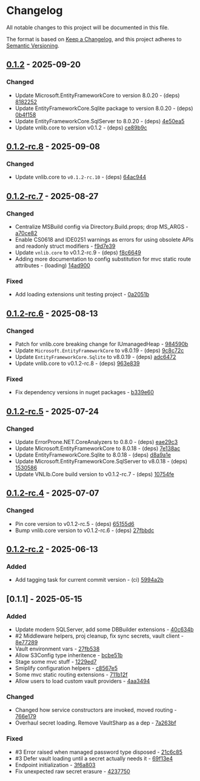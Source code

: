 # Changelog

All notable changes to this project will be documented in this file.

The format is based on [Keep a Changelog](https://keepachangelog.com/en/1.0.0/),
and this project adheres to [Semantic Versioning](https://semver.org/spec/v2.0.0.html).

## [0.1.2] - 2025-09-20

### Changed

- Update Microsoft.EntityFrameworkCore to version 8.0.20 - (deps) [8182252](https://git.vaughnnugent.com/cgit/vnuge/vnlib-plugins-extensions.git/commit/?id=8182252be0d06c5108a41adc01bbe5e4021b1907)
- Update EntityFrameworkCore.Sqlite package to version 8.0.20 - (deps) [0b4f158](https://git.vaughnnugent.com/cgit/vnuge/vnlib-plugins-extensions.git/commit/?id=0b4f158eee322ee0dfa290a4c31b3867e39189af)
- Update EntityFrameworkCore.SqlServer to 8.0.20 - (deps) [4e50ea5](https://git.vaughnnugent.com/cgit/vnuge/vnlib-plugins-extensions.git/commit/?id=4e50ea51aa34a81c63422d7959c372ac3c851e9b)
- Update vnlib.core to version v0.1.2 - (deps) [ce89b9c](https://git.vaughnnugent.com/cgit/vnuge/vnlib-plugins-extensions.git/commit/?id=ce89b9c3ba8c07e641f1790ccad5a22a75f14b56)

## [0.1.2-rc.8] - 2025-09-08

### Changed

- Update vnlib.core to `v0.1.2-rc.10` - (deps) [64ac944](https://git.vaughnnugent.com/cgit/vnuge/vnlib-plugins-extensions.git/commit/?id=64ac9441a89943955ead978dba068c9fb8661941)

## [0.1.2-rc.7] - 2025-08-27

### Changed

- Centralize MSBuild config via Directory.Build.props; drop MS_ARGS - [a70ce82](https://git.vaughnnugent.com/cgit/vnuge/vnlib-plugins-extensions.git/commit/?id=a70ce827239c19398e73700c7ce6135225e6a4e5)
- Enable CS0618 and IDE0251 warnings as errors for using obsolete APIs and readonly struct modifiers - [f9d7e39](https://git.vaughnnugent.com/cgit/vnuge/vnlib-plugins-extensions.git/commit/?id=f9d7e39e4bfedde1ff473f10fb57ffc986142084)
- Update `vnlib.core` to v0.1.2-rc.9 - (deps) [f8c6649](https://git.vaughnnugent.com/cgit/vnuge/vnlib-plugins-extensions.git/commit/?id=f8c6649236679ecdd3a434160fbde2c6d3c9f5e7)
- Adding more documentation to config substitution for mvc static route attributes - (loading) [14ad900](https://git.vaughnnugent.com/cgit/vnuge/vnlib-plugins-extensions.git/commit/?id=14ad900e6d2cd74baaa15642093be69d45f748f5)

### Fixed

- Add loading extensions unit testing project - [0a2051b](https://git.vaughnnugent.com/cgit/vnuge/vnlib-plugins-extensions.git/commit/?id=0a2051bb3df2d9883e2854ec5043ba7ac72f74ae)

## [0.1.2-rc.6] - 2025-08-13

### Changed

- Patch for vnlib.core breaking change for IUmanagedHeap - [984590b](https://git.vaughnnugent.com/cgit/vnuge/vnlib-plugins-extensions.git/commit/?id=984590b0e333e7878e04fb4148975b941ac42995)
- Update `Microsoft.EntityFrameworkCore` to v8.0.19 - (deps) [9c8c72c](https://git.vaughnnugent.com/cgit/vnuge/vnlib-plugins-extensions.git/commit/?id=9c8c72c954b2f7a45b759898b8ce2340684ea170)
- Update `EntityFrameworkCore.Sqlite` to v8.0.19 - (deps) [adc6472](https://git.vaughnnugent.com/cgit/vnuge/vnlib-plugins-extensions.git/commit/?id=adc6472a8c140a75d1632bd116bb6a22dfd27f19)
- Update vnlib.core to v0.1.2-rc.8 - (deps) [963e839](https://git.vaughnnugent.com/cgit/vnuge/vnlib-plugins-extensions.git/commit/?id=963e83946bef40acb3caa93dedc2b9a582e5890b)

### Fixed

- Fix dependency versions in nuget packages - [b339e60](https://git.vaughnnugent.com/cgit/vnuge/vnlib-plugins-extensions.git/commit/?id=b339e6006fe8a68a12a9f8cdb0fdbe2cdb8bee39)

## [0.1.2-rc.5] - 2025-07-24

### Changed

- Update ErrorProne.NET.CoreAnalyzers to 0.8.0 - (deps) [eae29c3](https://git.vaughnnugent.com/cgit/vnuge/vnlib-plugins-extensions.git/commit/?id=eae29c379726ff1732bc80ee01879cc872d3fdf5)
- Update Microsoft.EntityFrameworkCore to 8.0.18 - (deps) [7e138ac](https://git.vaughnnugent.com/cgit/vnuge/vnlib-plugins-extensions.git/commit/?id=7e138ac255e28435ff72d86aee6098a29b800de5)
- Update EntityFrameworkCore.Sqlite to 8.0.18 - (deps) [d8a9a1e](https://git.vaughnnugent.com/cgit/vnuge/vnlib-plugins-extensions.git/commit/?id=d8a9a1e0a6e8a09fbd245c0f230d8955f50ea185)
- Update Microsoft.EntityFrameworkCore.SqlServer to v8.0.18 - (deps) [1530586](https://git.vaughnnugent.com/cgit/vnuge/vnlib-plugins-extensions.git/commit/?id=153058682852dc4eecb48383ff3be93659d3e6cc)
- Update VNLIb.Core build version to v0.1.2-rc.7 - (deps) [10754fe](https://git.vaughnnugent.com/cgit/vnuge/vnlib-plugins-extensions.git/commit/?id=10754fe30153b411f8674776fa568466d872ce8f)

## [0.1.2-rc.4] - 2025-07-07

### Changed

- Pin core version to v0.1.2-rc.5 - (deps) [65155d6](https://git.vaughnnugent.com/cgit/vnuge/vnlib-plugins-extensions.git/commit/?id=65155d6fe4bd0ec1075c14c758e05c46f3ae6071)
- Bump vnlib.core version to v0.1.2-rc.6 - (deps) [27fbbdc](https://git.vaughnnugent.com/cgit/vnuge/vnlib-plugins-extensions.git/commit/?id=27fbbdc31dfadd977882bd8d6a421ff556b2a8c0)

## [0.1.2-rc.2] - 2025-06-13

### Added

- Add tagging task for current commit version - (ci) [5994a2b](https://git.vaughnnugent.com/cgit/vnuge/vnlib-plugins-extensions.git/commit/?id=5994a2b28e3ee9c8962a440d247e0538be6cca9d)

## [0.1.1] - 2025-05-15

### Added

- Update modern SQLServer, add some DBBuilder extensions - [40c634b](https://git.vaughnnugent.com/cgit/vnuge/vnlib-plugins-extensions.git/commit/?id=40c634b0f37ce9922dbc32c86e26d5a771daeca3)
- #2 Middleware helpers, proj cleanup, fix sync secrets, vault client - [8e77289](https://git.vaughnnugent.com/cgit/vnuge/vnlib-plugins-extensions.git/commit/?id=8e77289041349b16536497f48f0c0a4ec6fe30f5)
- Vault environment vars - [27fb538](https://git.vaughnnugent.com/cgit/vnuge/vnlib-plugins-extensions.git/commit/?id=27fb5382d80d9bcfb4c65974bbae20c5e7b8ccbc)
- Allow S3Config type inheritence - [bcbe51b](https://git.vaughnnugent.com/cgit/vnuge/vnlib-plugins-extensions.git/commit/?id=bcbe51bef546458cb7fee0d8f1dfd00cf936545a)
- Stage some mvc stuff - [1229ed7](https://git.vaughnnugent.com/cgit/vnuge/vnlib-plugins-extensions.git/commit/?id=1229ed75549de1c56aaee42c921acbd96c4d4c9b)
- Smiplify configuration helpers - [c8567e5](https://git.vaughnnugent.com/cgit/vnuge/vnlib-plugins-extensions.git/commit/?id=c8567e58dc1d4135da1f6cefa6fa66af5fcd7b19)
- Some mvc static routing extensions - [711b12f](https://git.vaughnnugent.com/cgit/vnuge/vnlib-plugins-extensions.git/commit/?id=711b12fa249cba9effecd4e722dd8d460d083659)
- Allow users to load custom vault providers - [4aa3494](https://git.vaughnnugent.com/cgit/vnuge/vnlib-plugins-extensions.git/commit/?id=4aa34942d031221b9177ccf0402c2ec33a551301)

### Changed

- Changed how service constructors are invoked, moved routing - [766e179](https://git.vaughnnugent.com/cgit/vnuge/vnlib-plugins-extensions.git/commit/?id=766e179d110db4f955fffce55f2b0ad41c139179)
- Overhaul secret loading. Remove VaultSharp as a dep - [7a263bf](https://git.vaughnnugent.com/cgit/vnuge/vnlib-plugins-extensions.git/commit/?id=7a263bf54b7967ddeb9f6b662339ec1c74546ce8)

### Fixed

- #3 Error raised when managed password type disposed - [21c6c85](https://git.vaughnnugent.com/cgit/vnuge/vnlib-plugins-extensions.git/commit/?id=21c6c85f540740ac29536a7091346a731aa85148)
- #3 Defer vault loading until a secret actually needs it - [69f13e4](https://git.vaughnnugent.com/cgit/vnuge/vnlib-plugins-extensions.git/commit/?id=69f13e43dfdd8069459800ccc3039f45fc884814)
- Endpoint initialization - [3f6a803](https://git.vaughnnugent.com/cgit/vnuge/vnlib-plugins-extensions.git/commit/?id=3f6a80306935afbd9cc74bd2bec83977a2ae12ae)
- Fix unexpected raw secret erasure - [4237750](https://git.vaughnnugent.com/cgit/vnuge/vnlib-plugins-extensions.git/commit/?id=42377501eb066f99c8e9d3f4a89b7595329e519b)

[0.1.2]: https://git.vaughnnugent.com/cgit/vnuge/vnlib-plugins-extensions.git/diff?id=v0.1.2&id2=v0.1.2-rc.8
[0.1.2-rc.8]: https://git.vaughnnugent.com/cgit/vnuge/vnlib-plugins-extensions.git/diff?id=v0.1.2-rc.8&id2=v0.1.2-rc.7
[0.1.2-rc.7]: https://git.vaughnnugent.com/cgit/vnuge/vnlib-plugins-extensions.git/diff?id=v0.1.2-rc.7&id2=v0.1.2-rc.6
[0.1.2-rc.6]: https://git.vaughnnugent.com/cgit/vnuge/vnlib-plugins-extensions.git/diff?id=v0.1.2-rc.6&id2=v0.1.2-rc.5
[0.1.2-rc.5]: https://git.vaughnnugent.com/cgit/vnuge/vnlib-plugins-extensions.git/diff?id=v0.1.2-rc.5&id2=v0.1.2-rc.4
[0.1.2-rc.4]: https://git.vaughnnugent.com/cgit/vnuge/vnlib-plugins-extensions.git/diff?id=v0.1.2-rc.4&id2=v0.1.2-rc.3
[0.1.2-rc.2]: https://git.vaughnnugent.com/cgit/vnuge/vnlib-plugins-extensions.git/diff?id=v0.1.2-rc.2&id2=v0.1.1

<!-- generated by git-cliff -->
